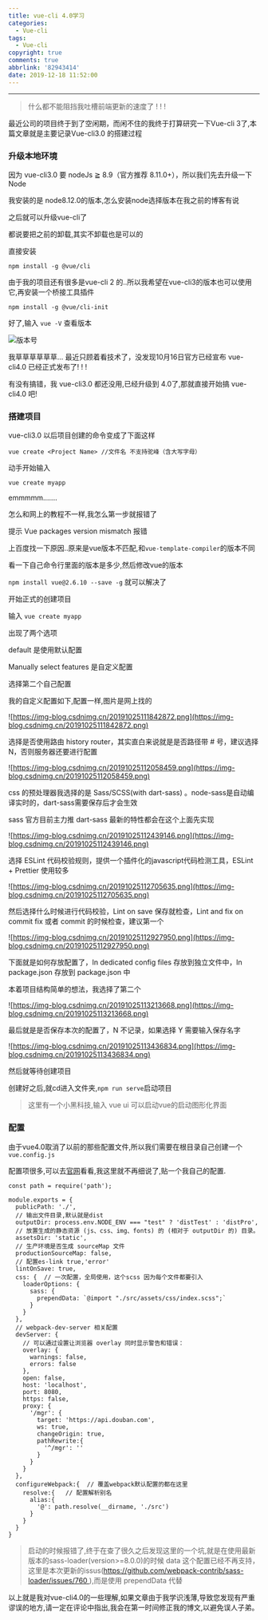```yaml
---
title: vue-cli 4.0学习
categories:
  - Vue-cli
tags:
  - Vue-cli
copyright: true
comments: true
abbrlink: '82943414'
date: 2019-12-18 11:52:00
---
```


<hr style='filter:progid:DXImageTransform.Microsoft.Glow(color=#FF0000,strength=10)' color='#FF0000' size='1' />

> 什么都不能阻挡我吐槽前端更新的速度了 ! ! !

<!--more-->

最近公司的项目终于到了空闲期，而闲不住的我终于打算研究一下Vue-cli 3了,本篇文章就是主要记录Vue-cli3.0 的搭建过程

### 升级本地环境

因为 vue-cli3.0 要 nodeJs ≧ 8.9（官方推荐 8.11.0+），所以我们先去升级一下Node

我安装的是 node8.12.0的版本,怎么安装node选择版本在我之前的博客有说

之后就可以升级vue-cli了

都说要把之前的卸载,其实不卸载也是可以的

直接安装

`npm install -g @vue/cli`

由于我的项目还有很多是vue-cli 2 的..所以我希望在vue-cli3的版本也可以使用它,再安装一个桥接工具插件

`npm install -g @vue/cli-init`

好了,输入 `vue -V` 查看版本

![版本号](https://csblogimage.oss-cn-hangzhou.aliyuncs.com/113-vue4.0.jpg?x-oss-process=image/watermark,type_d3F5LXplbmhlaQ,size_16,text_Qnku6ZmI5YWI55Sf55qE5bCP5YmN56uv,color_FFFFFF,shadow_50,t_100,g_se,x_10,y_10)

我草草草草草草... 最近只顾着看技术了，没发现10月16日官方已经宣布 vue-cli4.0 已经正式发布了! ! !

有没有搞错，我 vue-cli3.0 都还没用,已经升级到 4.0了,那就直接开始搞 vue-cli4.0 吧!

### 搭建项目

vue-cli3.0 以后项目创建的命令变成了下面这样

`vue create <Project Name> //文件名 不支持驼峰（含大写字母）`

动手开始输入

`vue create myapp`

emmmmm.......

怎么和网上的教程不一样,我怎么第一步就报错了

提示 Vue packages version mismatch 报错

上百度找一下原因..原来是vue版本不匹配,和`vue-template-compiler`的版本不同

看一下自己命令行里面的版本是多少,然后修改vue的版本

`npm install vue@2.6.10 --save -g` 就可以解决了

开始正式的创建项目

输入 `vue create myapp`

出现了两个选项

default 是使用默认配置

Manually select features 是自定义配置

选择第二个自己配置

我的自定义配置如下,配置一样,图片是网上找的

![https://img-blog.csdnimg.cn/20191025111842872.png](https://img-blog.csdnimg.cn/20191025111842872.png)

选择是否使用路由 history router，其实直白来说就是是否路径带 # 号，建议选择 N，否则服务器还要进行配置

![https://img-blog.csdnimg.cn/20191025112058459.png](https://img-blog.csdnimg.cn/20191025112058459.png)

css 的预处理器我选择的是 Sass/SCSS(with dart-sass) 。node-sass是自动编译实时的，dart-sass需要保存后才会生效

sass 官方目前主力推 dart-sass 最新的特性都会在这个上面先实现

![https://img-blog.csdnimg.cn/20191025112439146.png](https://img-blog.csdnimg.cn/20191025112439146.png)

选择 ESLint 代码校验规则，提供一个插件化的javascript代码检测工具，ESLint + Prettier 使用较多

![https://img-blog.csdnimg.cn/20191025112705635.png](https://img-blog.csdnimg.cn/20191025112705635.png)

然后选择什么时候进行代码校验，Lint on save 保存就检查，Lint and fix on commit   fix 或者 commit 的时候检查，建议第一个

![https://img-blog.csdnimg.cn/20191025112927950.png](https://img-blog.csdnimg.cn/20191025112927950.png)

下面就是如何存放配置了，In dedicated config files 存放到独立文件中，In package.json 存放到 package.json 中

本着项目结构简单的想法，我选择了第二个

![https://img-blog.csdnimg.cn/20191025113213668.png](https://img-blog.csdnimg.cn/20191025113213668.png)

最后就是是否保存本次的配置了，N 不记录，如果选择 Y 需要输入保存名字

![https://img-blog.csdnimg.cn/20191025113436834.png](https://img-blog.csdnimg.cn/20191025113436834.png)

然后就等待创建项目

创建好之后,就cd进入文件夹,`npm run serve`启动项目

> 这里有一个小黑科技,输入 vue ui 可以启动vue的启动图形化界面

### 配置

由于vue4.0取消了以前的那些配置文件,所以我们需要在根目录自己创建一个`vue.config.js`

配置项很多,可以去[官网](https://cli.vuejs.org/zh/config/#全局-cli-配置)看看,我这里就不再细说了,贴一个我自己的配置.


```
const path = require('path');

module.exports = {
  publicPath: './',
  // 输出文件目录,默认就是dist
  outputDir: process.env.NODE_ENV === "test" ? 'distTest' : 'distPro',
  // 放置生成的静态资源 (js、css、img、fonts) 的 (相对于 outputDir 的) 目录。
  assetsDir: 'static',
  // 生产环境是否生成 sourceMap 文件
  productionSourceMap: false,
  // 配置es-link true,'error'
  lintOnSave: true,
  css: {  // 一次配置，全局使用，这个scss 因为每个文件都要引入
    loaderOptions: {
      sass: {
        prependData: `@import "./src/assets/css/index.scss";`
      }
    }
  },
  // webpack-dev-server 相关配置
  devServer: {
    // 可以通过设置让浏览器 overlay 同时显示警告和错误：
    overlay: {
      warnings: false,
      errors: false
    },
    open: false,
    host: 'localhost',
    port: 8080,
    https: false,
    proxy: {
      '/mgr': {
        target: 'https://api.douban.com',
        ws: true,
        changeOrigin: true,
        pathRewrite:{
          '^/mgr': ''
        }
      }
    }
  },
  configureWebpack:{  // 覆盖webpack默认配置的都在这里
    resolve:{   // 配置解析别名
      alias:{
        '@': path.resolve(__dirname, './src')
      } 
    }
  }
}

```

> 启动的时候报错了,终于在查了很久之后发现这里的一个坑,就是在使用最新版本的sass-loader(version>=8.0.0)的时候 data 这个配置已经不再支持，这里是本次更新的issus(https://github.com/webpack-contrib/sass-loader/issues/760 ),而是使用 prependData 代替

以上就是我对vue-cli4.0的一些理解,如果文章由于我学识浅薄,导致您发现有严重谬误的地方,请一定在评论中指出,我会在第一时间修正我的博文,以避免误人子弟。





